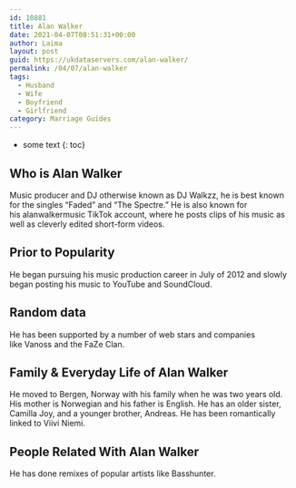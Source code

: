 ```yaml
---
id: 10881
title: Alan Walker
date: 2021-04-07T08:51:31+00:00
author: Laima
layout: post
guid: https://ukdataservers.com/alan-walker/
permalink: /04/07/alan-walker
tags:
  - Husband
  - Wife
  - Boyfriend
  - Girlfriend
category: Marriage Guides
---
```


* some text
{: toc}


## Who is Alan Walker
                  
                  
                  
Music producer and DJ otherwise known as DJ Walkzz, he is best known for the singles &#8220;Faded&#8221; and &#8220;The Spectre.&#8221; He is also known for his alanwalkermusic TikTok account, where he posts clips of his music as well as cleverly edited short-form videos. 
                  
              
            
              
            
                
                
                
## Prior to Popularity
                  
                  
                  
He began pursuing his music production career in July of 2012 and slowly began posting his music to YouTube and SoundCloud. 
                  
              
            
              
            
                
                
                
## Random data
                  
                  
                  
He has been supported by a number of web stars and companies like Vanoss and the FaZe Clan. 
                  
              
            
              
            
                
                
                
## Family & Everyday Life of Alan Walker
                  
                  
                  
He moved to Bergen, Norway with his family when he was two years old. His mother is Norwegian and his father is English. He has an older sister, Camilla Joy, and a younger brother, Andreas. He has been romantically linked to Viivi Niemi.
                  
              
            
              
            
                
                
                
## People Related With Alan Walker
                  
                  
                  
He has done remixes of popular artists like Basshunter. 
                  
              
            
              
            
                
              
            
              
              
            
            
              
            
          
          
          
